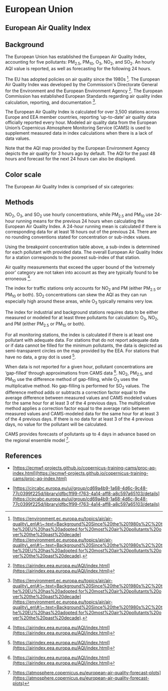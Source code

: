 # European Union

## European Air Quality Index

## Background

The European Union has established the European Air Quality Index, accounting for five pollutants: PM<sub>2.5</sub>, PM<sub>10</sub>, O<sub>3</sub>, NO<sub>2</sub>, and SO<sub>2</sub>. An hourly AQI value is reported, as well as forecasting for the following 24 hours.

The EU has adopted policies on air quality since the 1980s [^1]. The European Air Quality Index was developed by the Commission's Directorate General for the Environment and the European Environment Agency [^2]. The European Commission has established European Standards regarding air quality index calculation, reporting, and documentation [^1].

The European Air Quality Index is calculated for over 3,500 stations across Europe and EEA member countries, reporting ‘up-to-date’ air quality data officially reported every hour. Modeled air quality data from the European Union’s Copernicus Atmosphere Monitoring Service (CAMS) is used to supplement measured data in index calculations when there is a lack of data values.

Note that the AQI map provided by the European Environment Agency depicts the air quality for 3 hours ago by default. The AQI for the past 48 hours and forecast for the next 24 hours can also be displayed.

## Color scale

The European Air Quality Index is comprised of six categories:

## Methods

NO<sub>2</sub>, O<sub>3</sub>, and SO<sub>2</sub> use hourly concentrations, while PM<sub>2.5</sub> and PM<sub>10</sub> use 24-hour running means for the previous 24 hours when calculating the European Air Quality Index. A 24-hour running mean is calculated if there is corresponding data for at least 18 hours out of the previous 24. There are no rounding conventions stated for concentration or sub-index values.

Using the breakpoint concentration table above, a sub-index is determined for each pollutant with provided data. The overall European Air Quality Index for a station corresponds to the poorest sub-index of that station.

Air quality measurements that exceed the upper bound of the ‘extremely poor’ category are not taken into account as they are typically found to be erroneous [^2].

The index for traffic stations only accounts for NO<sub>2</sub> and PM (either PM<sub>2.5</sub> or PM<sub>10</sub> or both). SO<sub>2</sub> concentrations can skew the AQI as they can run especially high around these areas, while O<sub>3</sub> typically remains very low.

The index for industrial and background stations requires data to be either measured or modeled for at least three pollutants for calculation: O<sub>3</sub>, NO<sub>2</sub>, and PM (either PM<sub>2.5</sub> or PM<sub>10</sub> or both).

For all monitoring stations, the index is calculated if there is at least one pollutant with adequate data. For stations that do not report adequate data or if data cannot be filled for the minimum pollutants, the data is depicted as semi-transparent circles on the map provided by the EEA. For stations that have no data, a gray dot is used [^2].

When data is not reported for a given hour, pollutant concentrations are ‘gap-filled’ through approximations from CAMS data [^2]. NO<sub>2</sub>, PM<sub>2.5</sub>, and PM<sub>10</sub> use the difference method of gap-filling, while O<sub>3</sub> uses the multiplicative method. No gap-filling is performed for SO<sub>2</sub> values. The difference method adds or subtracts a correction factor equal to the average difference between measured values and CAMS modeled values for the same hour for at least 3 of the 4 previous days. The multiplicative method applies a correction factor equal to the average ratio between measured values and CAMS-modeled data for the same hour for at least 3 of the 4 previous days. If there is no data for at least 3 of the 4 previous days, no value for the pollutant will be calculated.

CAMS provides forecasts of pollutants up to 4 days in advance based on the regional ensemble model [^3].

## References

[^1]: [https://environment.ec.europa.eu/topics/air/air-quality\_en\#:\~:text=Background%20Since%20the%201980s%2C%20the%20EU%20has%20adopted,for%20most%20air%20pollutants%20over%20the%20past%20decade](https://environment.ec.europa.eu/topics/air/air-quality\_en\#:\~:text=Background%20Since%20the%201980s%2C%20the%20EU%20has%20adopted,for%20most%20air%20pollutants%20over%20the%20past%20decade).

[^2]: [https://airindex.eea.europa.eu/AQI/index.html](https://airindex.eea.europa.eu/AQI/index.html)

[^3]: [https://atmosphere.copernicus.eu/european-air-quality-forecast-plots](https://atmosphere.copernicus.eu/european-air-quality-forecast-plots)

* [https://ecmwf-projects.github.io/copernicus-training-cams/proc-aq-index.html](https://ecmwf-projects.github.io/copernicus-training-cams/proc-aq-index.html)

* [https://circabc.europa.eu/ui/group/cd69a4b9-1a68-4d6c-9c48-77c0399f225d/library/dfbc1f99-f763-4a14-aff8-a8c597a65103/details](https://circabc.europa.eu/ui/group/cd69a4b9-1a68-4d6c-9c48-77c0399f225d/library/dfbc1f99-f763-4a14-aff8-a8c597a65103/details)
